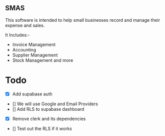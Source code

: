 ## SMAS

This software is intended to help small businesses record and manage their expense and sales.

It Includes:-
- Invoice Management
- Accounting
- Supplier Management
- Stock Management and more


# Todo
- [x] Add supabase auth
- [] We will use Google and Email Providers
- [] Add RLS to supabase dashboard
- [x] Remove clerk and its dependencies
- [] Test out the RLS if it works
